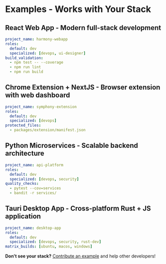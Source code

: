 # Examples - Works with Your Stack

## React Web App - Modern full-stack development

```yaml
project_name: harmony-webapp
roles:
  default: dev
  specialized: [devops, ui-designer]
build_validation:
  - npm test -- --coverage
  - npm run lint
  - npm run build
```

## Chrome Extension + NextJS - Browser extension with web dashboard

```yaml
project_name: symphony-extension
roles:
  default: dev
  specialized: [devops]
protected_files:
  - packages/extension/manifest.json
```

## Python Microservices - Scalable backend architecture

```yaml
project_name: api-platform
roles:
  default: dev
  specialized: [devops, security]
quality_checks:
  - pytest --cov=services
  - bandit -r services/
```

## Tauri Desktop App - Cross-platform Rust + JS application

```yaml
project_name: desktop-app
roles:
  default: dev
  specialized: [devops, security, rust-dev]
matrix_builds: [ubuntu, macos, windows]
```

**Don't see your stack?** [Contribute an example](../CONTRIBUTING.md) and help other developers!